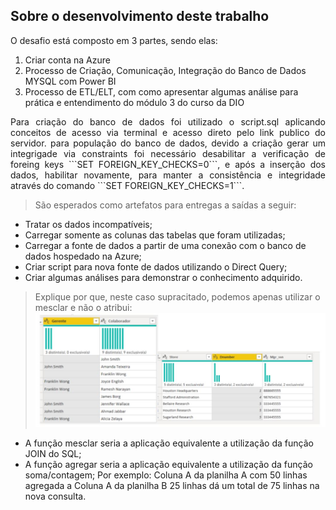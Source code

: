 ## Sobre o desenvolvimento deste trabalho

O desafio está composto em 3 partes, sendo elas:

1. Criar conta na Azure
2. Processo de Criação, Comunicação, Integração do Banco de Dados MYSQL com Power BI
3. Processo de ETL/ELT, com como apresentar algumas análise para prática e entendimento do módulo 3 do curso da DIO

<p style="text-align: justify;">Para criação do banco de dados foi utilizado o script.sql aplicando conceitos de acesso via terminal e acesso direto pelo link publico do servidor.
para população do banco de dados, devido a criação gerar um integrigade via constraints foi necessário desabilitar a verificação de foreing keys ```SET FOREIGN_KEY_CHECKS=0```, e 
após a inserção dos dados, habilitar novamente, para manter a consistência e integridade através do comando ```SET FOREIGN_KEY_CHECKS=1```.</p>

> São esperados como artefatos para entregas a saídas a seguir:

* Tratar os dados incompatíveis;
* Carregar somente as colunas das tabelas que foram utilizadas;
* Carregar a fonte de dados a partir de uma conexão com o banco de dados hospedado na Azure;
* Criar script para nova fonte de dados utilizando o Direct Query;
* Criar algumas análises para demonstrar o conhecimento adquirido.

> Explique por que, neste caso supracitado, podemos apenas utilizar o mesclar e não o atribui:
![Item 14 do desafio](./mesclar_agregar_dados.JPG)

* A função mesclar seria a aplicação equivalente a utilização da função JOIN do SQL;
* A função agregar seria a aplicação equivalente a utilização da função soma/contagem; Por exemplo: Coluna A da planilha A com 50 linhas agregada a Coluna A da planilha B 25 linhas dá um total de 75 linhas na nova consulta.

